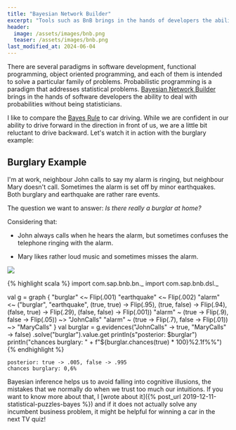```yaml
---
title: "Bayesian Network Builder"
excerpt: "Tools such as BnB brings in the hands of developers the ability to infer probabilities in software applications without being professional statisticians."
header:
  image: /assets/images/bnb.png
  teaser: /assets/images/bnb.png
last_modified_at: 2024-06-04
---
```

There are several paradigms in software development, functional programming, object oriented programming, and each of them is intended to solve a particular family of problems. Probabilistic programming is a paradigm that addresses statistical problems. [Bayesian Network Builder](https://github.com/gfrison/bayesian-network-builder) brings in the hands of software developers the ability to deal with probabilities without being statisticians.

I like to compare the [Bayes Rule](/tags#bayes) to car driving. While we are confident in our ability to drive forward in the direction in front of us, we are a little bit reluctant to drive backward. Let's watch it in action with the burglary example:

## Burglary Example

I'm at work, neighbour John calls to say my alarm is ringing, but neighbour Mary doesn't call. Sometimes the alarm is set off by minor earthquakes. Both burglary and earthquake are rather rare events.

The question we want to answer: _Is there really a burglar at home?_

Considering that:

- John always calls when he hears the alarm, but sometimes confuses the telephone ringing with the alarm.

- Mary likes rather loud music and sometimes misses the alarm.

![](https://raw.githubusercontent.com/SAP/bayesian-network-builder/master/docs/alarm.png)

{% highlight scala %}
import com.sap.bnb.bn._
import com.sap.bnb.dsl._

val g = graph {
 "burglar" <~ Flip(.001)
 "earthquake" <~ Flip(.002)
 "alarm" <~ ("burglar", "earthquake",
     (true, true) -> Flip(.95),
     (true, false) -> Flip(.94),
     (false, true) -> Flip(.29),
     (false, false) -> Flip(.001))
  "alarm" ~ (true -> Flip(.9), false -> Flip(.05)) ~> "JohnCalls"
  "alarm" ~ (true -> Flip(.7), false -> Flip(.01)) ~> "MaryCalls"
}
val burglar = g.evidences("JohnCalls" -> true, "MaryCalls" -> false)
      .solve("burglar").value.get
println(s"posterior: $burglar")
println("chances burglary: " + f"${burglar.chances(true) * 100}%2.1f%%")
{% endhighlight %}
```
posterior: true -> .005, false -> .995
chances burglary: 0,6%
```

Bayesian inference helps us to avoid falling into cognitive illusions, the mistakes that we normally do when we trust too much our intuitions. If you want to know more about that, I [wrote about it]({% post_url 2019-12-11-statistical-puzzles-bayes %}) and if it does not actually solve any incumbent business problem, it might be helpful for winning a car in the next TV quiz!
